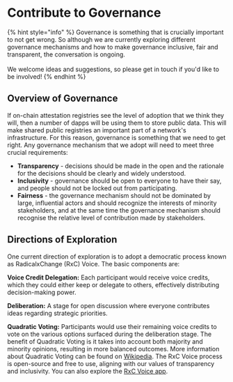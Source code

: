 # Contribute to Governance

{% hint style="info" %}
Governance is something that is crucially important to not get wrong.  So although we are currently exploring different governance mechanisms and how to make governance inclusive, fair and transparent, the conversation is ongoing.\
\
We welcome ideas and suggestions, so please get in touch if you'd like to be involved!
{% endhint %}

## Overview of Governance

If on-chain attestation registries see the level of adoption that we think they will, then a number of dapps will be using them to store public data.  This will make shared public registries an important  part of a network's infrastructure.  For this reason, governance is something that we need to get right.  Any governance mechanism that we adopt will need to meet three crucial requirements:

* **Transparency** - decisions should be made in the open and the rationale for the decisions should be clearly and widely understood.
* **Inclusivity** - governance should be open to everyone to have their say, and people should not be locked out from participating.
* **Fairness** - the governance mechanism should not be dominated by large, influential actors and should recognize the interests of minority stakeholders, and at the same time the governance mechanism should recognise the relative level of contribution made by stakeholders.

## Directions of Exploration

One current direction of exploration is to adopt a democratic process known as RadicalxChange (RxC) Voice. The basic components are:

**Voice Credit Delegation:** Each participant would receive voice credits, which they could either keep or delegate to others, effectively distributing decision-making power.

**Deliberation:** A stage for open discussion where everyone contributes ideas regarding strategic priorities.

**Quadratic Voting:** Participants would use their remaining voice credits to vote on the various options surfaced during the deliberation stage. The benefit of Quadratic Voting is it takes into account both majority and minority opinions, resulting in more balanced outcomes. More information about Quadratic Voting can be found on [Wikipedia](https://en.wikipedia.org/wiki/Quadratic\_voting). The RxC Voice process is open-source and free to use, aligning with our values of transparency and inclusivity. You can also explore the [RxC Voice app](https://voice.radicalxchange.org/).
